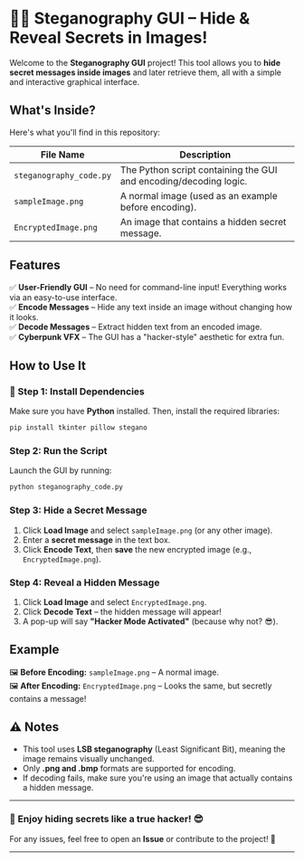 # 🕵️‍♂️ Steganography GUI – Hide & Reveal Secrets in Images!  

Welcome to the **Steganography GUI** project! This tool allows you to **hide secret messages inside images** and later retrieve them, all with a simple and interactive graphical interface.  

##  What's Inside?  

Here's what you'll find in this repository:  

| File Name               | Description |
|-------------------------|-------------|
| `steganography_code.py` | The Python script containing the GUI and encoding/decoding logic. |
| `sampleImage.png`       | A normal image (used as an example before encoding). |
| `EncryptedImage.png`    | An image that contains a hidden secret message. |

## Features  
✅ **User-Friendly GUI** – No need for command-line input! Everything works via an easy-to-use interface.  
✅ **Encode Messages** – Hide any text inside an image without changing how it looks.  
✅ **Decode Messages** – Extract hidden text from an encoded image.  
✅ **Cyberpunk VFX** – The GUI has a "hacker-style" aesthetic for extra fun.  

## How to Use It  

### 🔹 Step 1: Install Dependencies  
Make sure you have **Python** installed. Then, install the required libraries:  
```sh
pip install tkinter pillow stegano
```

### Step 2: Run the Script  
Launch the GUI by running:  
```sh
python steganography_code.py
```

### Step 3: Hide a Secret Message  
1. Click **Load Image** and select `sampleImage.png` (or any other image).  
2. Enter a **secret message** in the text box.  
3. Click **Encode Text**, then **save** the new encrypted image (e.g., `EncryptedImage.png`).  

### Step 4: Reveal a Hidden Message  
1. Click **Load Image** and select `EncryptedImage.png`.  
2. Click **Decode Text** – the hidden message will appear!  
3. A pop-up will say **"Hacker Mode Activated"** (because why not? 😎).  

## Example  
🖼 **Before Encoding:** `sampleImage.png` – A normal image.  
🖼 **After Encoding:** `EncryptedImage.png` – Looks the same, but secretly contains a message!  

## ⚠️ Notes  
- This tool uses **LSB steganography** (Least Significant Bit), meaning the image remains visually unchanged.  
- Only **.png and .bmp** formats are supported for encoding.  
- If decoding fails, make sure you're using an image that actually contains a hidden message.  

---

### 🎉 Enjoy hiding secrets like a true hacker! 😎  
For any issues, feel free to open an **Issue** or contribute to the project! 🚀  

---
